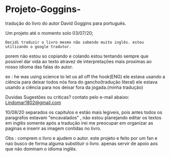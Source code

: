 # Projeto-Goggins-
tradução do livro do autor David Goggins para português.

Um projeto até o momento solo 03/07/20;

	Decidi traduzir o livro mesmo não sabendo muito inglês. estou utilizando o google tradutor.
porem não estou so copiando e colando estou tentando sempre que possivel dar vida ao texto atravez de interpretações
mais proximas ao nosso idioma das falas do autor.

ex : he was using science to let us all off the hook(ENG)
     ele estava usando a ciência para deixar todos nós fora do gancho(tradução literal)	
     ele estava usando a ciência para nos deixar fora da jogada.(minha tradução)

Duvidas Sugestões ou criticas?
contato pelo e-mail abaixo:
 Lindomar1802@gmail.com


10/08/20 separados os capitulos e estão mais legiveis, pois antes todos os paragrafos estavam "encavalados" , não estou planejando editar os textos em inglês somente após a tradução irei me preocupar em organizar as paginas e  inserir as imagem contidas no livro.


Obs : comprem o livro e ajudem o autor. este projeto e feito por um fan e nao busco de forma alguma
substituir o livro. apenas servir de apoio aos que não dominam o idioma inglês. 



	